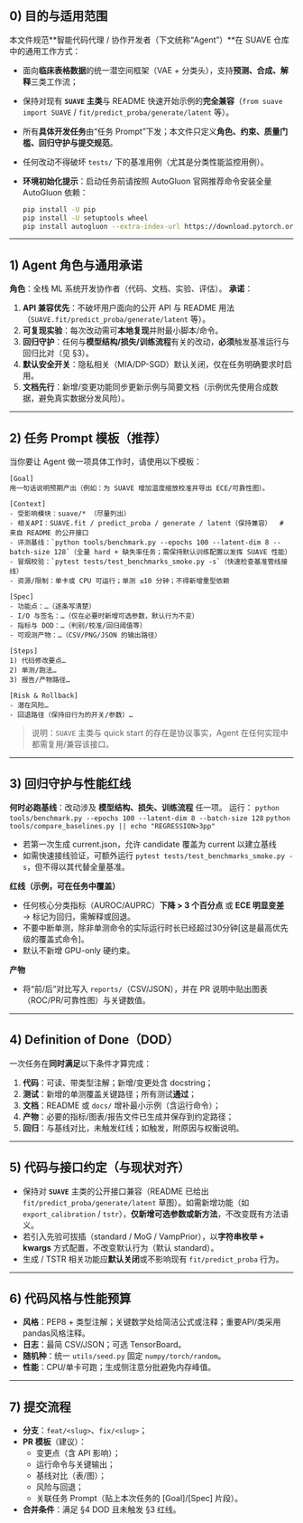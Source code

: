 ## 0) 目的与适用范围

本文件规范**智能代码代理 / 协作开发者（下文统称“Agent”）**在 SUAVE 仓库中的通用工作方式：

- 面向**临床表格数据**的统一潜空间框架（VAE + 分类头），支持**预测、合成、解释**三类工作流；
- 保持对现有 **`SUAVE` 主类**与 README 快速开始示例的**完全兼容**（`from suave import SUAVE` / `fit/predict_proba/generate/latent` 等）。
- 所有**具体开发任务**由“任务 Prompt”下发；本文件只定义**角色、约束、质量门槛、回归守护与提交规范**。
- 任何改动不得破坏 `tests/` 下的基准用例（尤其是分类性能监控用例）。
- **环境初始化提示**：启动任务前请按照 AutoGluon 官网推荐命令安装全量 AutoGluon 依赖：

  ```bash
  pip install -U pip
  pip install -U setuptools wheel
  pip install autogluon --extra-index-url https://download.pytorch.org/whl/cpu
  ```

------

## 1) Agent 角色与通用承诺

**角色**：全栈 ML 系统开发协作者（代码、文档、实验、评估）。
 **承诺**：

1. **API 兼容优先**：不破坏用户面向的公开 API 与 README 用法（`SUAVE.fit/predict_proba/generate/latent` 等）。
2. **可复现实验**：每次改动需可**本地复现**并附最小脚本/命令。
3. **回归守护**：任何与**模型结构/损失/训练流程**有关的改动，**必须**触发基准运行与回归比对（见 §3）。
4. **默认安全开关**：隐私相关（MIA/DP-SGD）默认关闭，仅在任务明确要求时启用。
5. **文档先行**：新增/变更功能同步更新示例与简要文档（示例优先使用合成数据，避免真实数据分发风险）。

------

## 2) 任务 Prompt 模板（推荐）

当你要让 Agent 做一项具体工作时，请使用以下模板：

```
[Goal]
用一句话说明预期产出（例如：为 SUAVE 增加温度缩放校准并导出 ECE/可靠性图）。

[Context]
- 受影响模块：suave/* （尽量列出）
- 相关API：SUAVE.fit / predict_proba / generate / latent（保持兼容）  # 来自 README 的公开接口
- 评测基线：`python tools/benchmark.py --epochs 100 --latent-dim 8 --batch-size 128`（全量 hard + 缺失率任务；需保持默认训练配置以发挥 SUAVE 性能）
- 冒烟校验：`pytest tests/test_benchmarks_smoke.py -s`（快速检查基准管线接线）
- 资源/限制：单卡或 CPU 可运行；单测 ≤10 分钟；不得新增重型依赖

[Spec]
- 功能点：…（逐条写清楚）
- I/O 与签名：…（仅在必要时新增可选参数，默认行为不变）
- 指标与 DOD：…（判别/校准/回归阈值等）
- 可观测产物：…（CSV/PNG/JSON 的输出路径）

[Steps]
1) 代码修改要点…
2) 单测/跑法…
3) 报告/产物路径…

[Risk & Rollback]
- 潜在风险…
- 回退路径（保持旧行为的开关/参数）…
```

> 说明：`SUAVE` 主类与 quick start 的存在是协议事实，Agent 在任何实现中都需复用/兼容该接口。

------

## 3) 回归守护与性能红线

**何时必跑基线**：改动涉及 **模型结构、损失、训练流程** 任一项。
运行：
   `python tools/benchmark.py --epochs 100 --latent-dim 8 --batch-size 128`
   `python tools/compare_baselines.py || echo "REGRESSION>3pp"`

- 若第一次生成 current.json，允许 candidate 覆盖为 current 以建立基线
- 如需快速接线验证，可额外运行 `pytest tests/test_benchmarks_smoke.py -s`，但不得以其代替全量基准。

**红线（示例，可在任务中覆盖）**

- 任何核心分类指标（AUROC/AUPRC）**下降 > 3 个百分点** 或 **ECE 明显变差** → 标记为回归，需解释或回退。
- 不要中断单测，除非单测命令的实际运行时长已经超过30分钟[这是最高优先级的覆盖式命令]。
- 默认不新增 GPU-only 硬约束。

**产物**

- 将“前/后”对比写入 `reports/`（CSV/JSON），并在 PR 说明中贴出图表（ROC/PR/可靠性图）与关键数值。

------

## 4) Definition of Done（DOD）

一次任务在**同时满足**以下条件才算完成：

1. **代码**：可读、带类型注解；新增/变更处含 docstring；
2. **测试**：新增的单测覆盖关键路径；所有测试**通过**；
3. **文档**：README 或 `docs/` 增补最小示例（含运行命令）；
4. **产物**：必要的指标/图表/报告文件已生成并保存到约定路径；
5. **回归**：与基线对比，未触发红线；如触发，附原因与权衡说明。

------

## 5) 代码与接口约定（与现状对齐）

- 保持对 **`SUAVE`** 主类的公开接口兼容（README 已给出 `fit/predict_proba/generate/latent` 草图）。如需新增功能（如 `export_calibration` / `tstr`），**仅新增可选参数或新方法**，不改变既有方法语义。
- 若引入先验可拔插（standard / MoG / VampPrior），以**字符串枚举 + kwargs** 方式配置，不改变默认行为（默认 standard）。
- 生成 / TSTR 相关功能应**默认关闭**或不影响现有 `fit/predict_proba` 行为。

------

## 6) 代码风格与性能预算

- **风格**：PEP8 + 类型注解；关键数学处给简洁公式或注释；重要API/类采用pandas风格注释。
- **日志**：最简 CSV/JSON；可选 TensorBoard。
- **随机种**：统一 `utils/seed.py` 固定 `numpy/torch/random`。
- **性能**：CPU/单卡可跑；生成侧注意分批避免内存峰值。

------

## 7) 提交流程

- **分支**：`feat/<slug>`、`fix/<slug>`；
- **PR 模板**（建议）：
  - 变更点（含 API 影响）；
  - 运行命令与关键输出；
  - 基线对比（表/图）；
  - 风险与回退；
  - 关联任务 Prompt（贴上本次任务的 [Goal]/[Spec] 片段）。
- **合并条件**：满足 §4 DOD 且未触发 §3 红线。